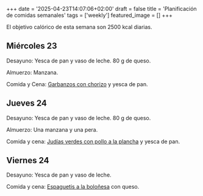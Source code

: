 +++
date = '2025-04-23T14:07:06+02:00'
draft = false
title = 'Planificación de comidas semanales'
tags = ['weekly']
featured_image = []
+++

El objetivo calórico de esta semana son 2500 kcal diarias.

## Miércoles 23

Desayuno: Yesca de pan y vaso de leche. 80 g de queso.

Almuerzo: Manzana.

Comida y Cena: [Garbanzos con chorizo](https://senoca.github.io/recetas/garbanzos-chorizo/) y yesca de pan.

## Jueves 24

Desayuno: Yesca de pan y vaso de leche. 80 g de queso.

Almuerzo: Una manzana y una pera.

Comida y cena: [Judías verdes con pollo a la plancha](https://senoca.github.io/recetas/judia-plana-pollo/) y yesca de pan.

## Viernes 24

Desayuno: Yesca de pan y vaso de leche.

Comida y cena: [Espaguetis a la boloñesa](https://senoca.github.io/recetas/pasta-carne/) con queso.